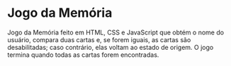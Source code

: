 # Jogo da Memória

​Jogo da Memória feito em HTML, CSS e JavaScript que obtém o nome do usuário, compara duas cartas e, se forem iguais, as cartas são desabilitadas; caso contrário, elas voltam ao estado de origem. O jogo termina quando todas as cartas forem encontradas.
